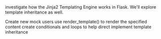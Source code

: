 investigate how the Jinja2 Templating Engine works in Flask.  We'll explore template inheritance as well.

Create new mock users 
use render_template() to render the specified content
create conditionals and loops to help direct
implement template inheritance


